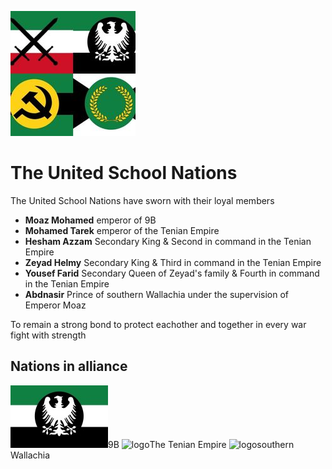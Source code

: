 ![logo][USN-logo]
# The United School Nations
The United School Nations have sworn with their loyal members 
 - **Moaz Mohamed** emperor of 9B 
 - **Mohamed Tarek** emperor of the Tenian Empire 
 - **Hesham Azzam** Secondary King & Second in command in the Tenian Empire
 - **Zeyad Helmy** Secondary King & Third in command in the Tenian Empire
 - **Yousef Farid** Secondary Queen of Zeyad's family & Fourth in command in the Tenian Empire
 - **Abdnasir** Prince of southern Wallachia under the supervision of Emperor Moaz 

To remain a strong bond to protect eachother and together in every war fight with strength

## Nations in alliance
![logo][9B-logo]9B
![logo][Tenian-logo]The Tenian Empire
![logo][Wallachia-logo]southern Wallachia

[USN-logo]: USN-logo-temp-200px.jpg
[9B-logo]: 9B-logo-100.jpg
[Tenian-logo]: Tenian-logo-100.jpg
[Wallachia-logo]: Wallachia-logo-100.jpg
